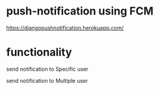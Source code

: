 # push-notification using FCM

https://djangopushnotification.herokuapp.com/

# functionality

send notification to Specific user

send notification to Multiple user
